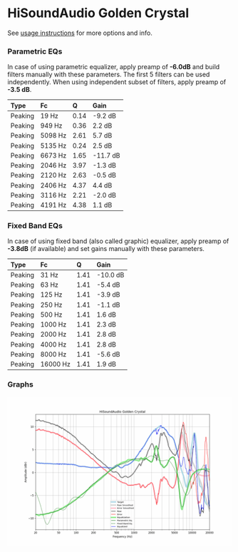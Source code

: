# HiSoundAudio Golden Crystal
See [usage instructions](https://github.com/jaakkopasanen/AutoEq#usage) for more options and info.

### Parametric EQs
In case of using parametric equalizer, apply preamp of **-6.0dB** and build filters manually
with these parameters. The first 5 filters can be used independently.
When using independent subset of filters, apply preamp of **-3.5 dB**.

| Type    | Fc      |    Q | Gain     |
|:--------|:--------|:-----|:---------|
| Peaking | 19 Hz   | 0.14 | -9.2 dB  |
| Peaking | 949 Hz  | 0.36 | 2.2 dB   |
| Peaking | 5098 Hz | 2.61 | 5.7 dB   |
| Peaking | 5135 Hz | 0.24 | 2.5 dB   |
| Peaking | 6673 Hz | 1.65 | -11.7 dB |
| Peaking | 2046 Hz | 3.97 | -1.3 dB  |
| Peaking | 2120 Hz | 2.63 | -0.5 dB  |
| Peaking | 2406 Hz | 4.37 | 4.4 dB   |
| Peaking | 3116 Hz | 2.21 | -2.0 dB  |
| Peaking | 4191 Hz | 4.38 | 1.1 dB   |

### Fixed Band EQs
In case of using fixed band (also called graphic) equalizer, apply preamp of **-3.8dB**
(if available) and set gains manually with these parameters.

| Type    | Fc       |    Q | Gain     |
|:--------|:---------|:-----|:---------|
| Peaking | 31 Hz    | 1.41 | -10.0 dB |
| Peaking | 63 Hz    | 1.41 | -5.4 dB  |
| Peaking | 125 Hz   | 1.41 | -3.9 dB  |
| Peaking | 250 Hz   | 1.41 | -1.1 dB  |
| Peaking | 500 Hz   | 1.41 | 1.6 dB   |
| Peaking | 1000 Hz  | 1.41 | 2.3 dB   |
| Peaking | 2000 Hz  | 1.41 | 2.8 dB   |
| Peaking | 4000 Hz  | 1.41 | 2.8 dB   |
| Peaking | 8000 Hz  | 1.41 | -5.6 dB  |
| Peaking | 16000 Hz | 1.41 | 1.9 dB   |

### Graphs
![](./HiSoundAudio%20Golden%20Crystal.png)